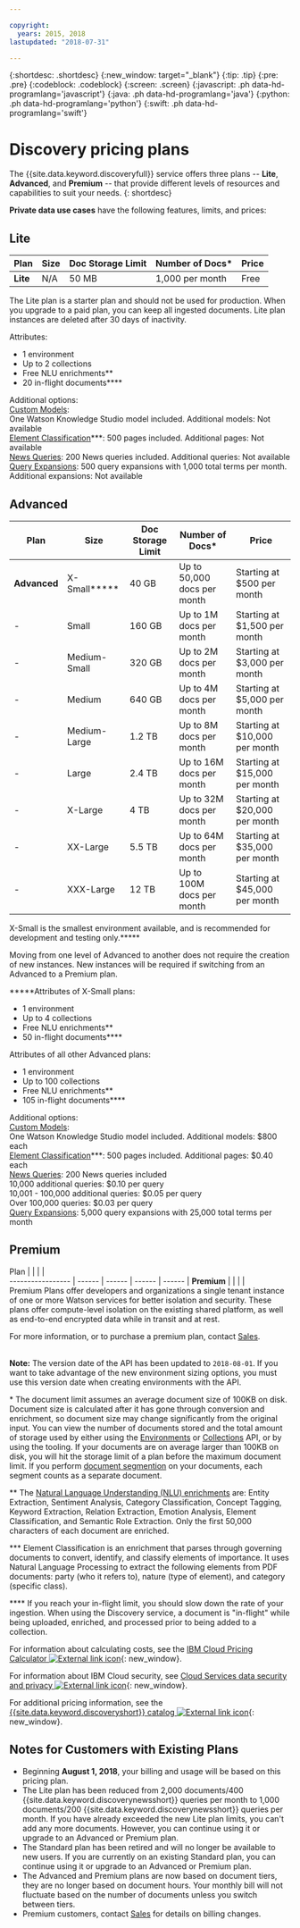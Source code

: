 ```yaml
---

copyright:
  years: 2015, 2018
lastupdated: "2018-07-31"

---
```


{:shortdesc: .shortdesc}
{:new_window: target="_blank"}
{:tip: .tip}
{:pre: .pre}
{:codeblock: .codeblock}
{:screen: .screen}
{:javascript: .ph data-hd-programlang='javascript'}
{:java: .ph data-hd-programlang='java'}
{:python: .ph data-hd-programlang='python'}
{:swift: .ph data-hd-programlang='swift'}

# Discovery pricing plans

The {{site.data.keyword.discoveryfull}} service offers three plans -- **Lite**, **Advanced**, and **Premium** -- that provide different levels of resources and capabilities to suit your needs.
{: shortdesc}

**Private data use cases** have the following features, limits, and prices:

## Lite

Plan | Size | Doc Storage Limit | Number of Docs\* | Price 
----------------- | ------ | ------ | ------ | ------ | 
**Lite** | N/A | 50 MB | 1,000 per month | Free | 

The Lite plan is a starter plan and should not be used for production. When you upgrade to a paid plan, you can keep all ingested documents.  Lite plan instances are deleted after 30 days of inactivity. 

Attributes:
- 1 environment
- Up to 2 collections
- Free NLU enrichments\*\*
- 20 in-flight documents\*\*\*\* 

Additional options:<br> [Custom Models](/docs/services/discovery/integrate-wks.html#integrating-your-custom-model):<br>
One Watson Knowledge Studio model included. Additional models: Not available<br>[Element Classification](/docs/services/discovery/element-classification.html)\*\*\*:
500 pages included. Additional pages: Not available <br>[News Queries](/docs/services/discovery/watson-discovery-news.html): 
200 News queries included. Additional queries:  Not available<br>[Query Expansions](/docs/services/discovery/using.html#query-expansion):
500 query expansions with 1,000 total terms per month. Additional expansions: Not available

## Advanced

Plan | Size | Doc Storage Limit | Number of Docs\* | Price 
----------------- | ------ | ------ | ------ | ------ | 
**Advanced** | X-Small\*\*\*\*\* | 40 GB | Up to 50,000 docs per month | Starting at $500 per month  | 
- | Small | 160 GB | Up to 1M docs per month | Starting at $1,500 per month |  
- | Medium-Small | 320 GB | Up to 2M docs per month | Starting at $3,000 per month | 
- | Medium| 640 GB | Up to 4M docs per month | Starting at $5,000 per month | 
- | Medium-Large | 1.2 TB | Up to 8M docs per month | Starting at $10,000 per month |
- | Large| 2.4 TB | Up to 16M docs per month | Starting at $15,000 per month | 
- | X-Large| 4 TB | Up to 32M docs per month | Starting at $20,000 per month | 
- | XX-Large | 5.5 TB | Up to 64M docs per month | Starting at $35,000 per month |
- | XXX-Large | 12 TB | Up to 100M docs per month | Starting at $45,000 per month | 

X-Small is the smallest environment available, and is recommended for development and testing only.\*\*\*\*\*

Moving from one level of Advanced to another does not require the creation of new instances. New instances will be required if switching from an Advanced to a Premium plan.

\*\*\*\*\*Attributes of X-Small plans: 
- 1 environment
- Up to 4 collections
- Free NLU enrichments\*\*
- 50 in-flight documents\*\*\*\*

Attributes of all other Advanced plans:
- 1 environment
- Up to 100 collections
- Free NLU enrichments\*\*
- 105 in-flight documents\*\*\*\*

Additional options:<br> [Custom Models](/docs/services/discovery/integrate-wks.html#integrating-your-custom-model):<br>
One Watson Knowledge Studio model included. Additional models: $800 each<br>[Element Classification](/docs/services/discovery/element-classification.html)\*\*\*:
500 pages included. Additional pages: $0.40 each<br>[News Queries](/docs/services/discovery/watson-discovery-news.html): 
200 News queries included  
10,000 additional queries: $0.10 per query<br>
10,001 - 100,000 additional queries: $0.05 per query<br>
Over 100,000 queries: $0.03 per query<br>
[Query Expansions](/docs/services/discovery/using.html#query-expansion):
5,000 query expansions with 25,000 total terms per month

## Premium

Plan |   |   |   |   
----------------- | ------ | ------ | ------ | ------ | 
**Premium** |   |   |   |   
Premium Plans offer developers and organizations a single tenant instance of one or more Watson services for better isolation and security. These plans offer compute-level isolation on the existing shared platform, as well as end-to-end encrypted data while in transit and at rest. 

For more information, or to purchase a premium plan, contact [Sales](https://ibm.biz/contact-wdc-premium). 
<br>
<br> 

**Note:** The version date of the API has been updated to `2018-08-01`. If you want to take advantage of the new environment sizing options, you must use this version date when creating environments with the API.

\* The document limit assumes an average document size of 100KB on disk. Document size is calculated after it has gone through conversion and enrichment, so document size may change significantly from the original input. You can view the number of documents stored and the total amount of storage used by either using the [Environments](https://www.ibm.com/watson/developercloud/discovery/api/v1/curl.html?curl#environments-api) or [Collections](https://www.ibm.com/watson/developercloud/discovery/api/v1/curl.html?curl#collections-api) API, or by using the tooling. If your documents are on average larger than 100KB on disk, you will hit the storage limit of a plan before the maximum document limit. If you perform [document segmention](https://console.bluemix.net/docs/services/discovery/building.html#doc-segmentation) on your documents, each segment counts as a separate document.

\*\* The [Natural Language Understanding (NLU) enrichments](https://console.bluemix.net/docs/services/discovery/building.html#adding-enrichments) are: Entity Extraction, Sentiment Analysis, Category Classification, Concept Tagging, Keyword Extraction, Relation Extraction, Emotion Analysis, Element Classification, and Semantic Role Extraction.  Only the first 50,000 characters of each document are enriched. 

\*\*\* Element Classification is an enrichment that parses through governing documents to convert, identify, and classify elements of importance. It uses Natural Language Processing to extract the following elements from PDF documents: party (who it refers to), nature (type of element), and category (specific class).

\*\*\*\* If you reach your in-flight limit, you should slow down the rate of your ingestion.  When using the Discovery service, a document is "in-flight" while being uploaded, enriched, and processed prior to being added to a collection.

For information about calculating costs, see the [IBM Cloud Pricing Calculator ![External link icon](../../icons/launch-glyph.svg "External link icon")](https://console.bluemix.net/pricing/platform/watson){: new_window}.

For information about IBM Cloud security, see [Cloud Services data security and privacy ![External link icon](../../icons/launch-glyph.svg "External link icon")](https://www.ibm.com/software/sla/sladb.nsf/sla/csdsp?OpenDocument){: new_window}.

For additional pricing information, see the [{{site.data.keyword.discoveryshort}} catalog ![External link icon](../../icons/launch-glyph.svg "External link icon")](https://console.bluemix.net/catalog/services/discovery){: new_window}.

## Notes for Customers with Existing Plans

- Beginning **August 1, 2018**, your billing and usage will be based on this pricing plan.
- The Lite plan has been reduced from 2,000 documents/400 {{site.data.keyword.discoverynewsshort}} queries per month to 1,000 documents/200 {{site.data.keyword.discoverynewsshort}} queries per month.  If you have already exceeded the new Lite plan limits, you can't add any more documents. However, you can continue using it or upgrade to an Advanced or Premium plan.
- The Standard plan has been retired and will no longer be available to new users. If you are currently on an existing Standard plan, you can continue using it or upgrade to an Advanced or Premium plan.
- The Advanced and Premium plans are now based on document tiers, they are no longer based on document hours. Your monthly bill will not fluctuate based on the number of documents unless you switch between tiers.
- Premium customers, contact [Sales](https://ibm.biz/contact-wdc-premium) for details on billing changes.	

